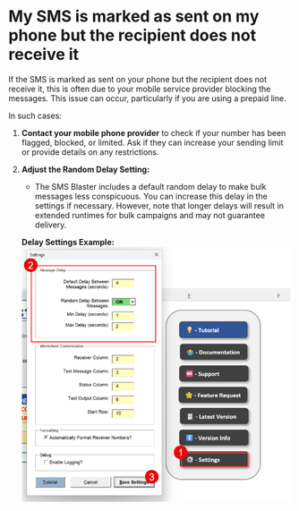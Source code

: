 # My SMS is marked as sent on my phone but the recipient does not receive it

If the SMS is marked as sent on your phone but the recipient does not receive it, this is often due to your mobile service provider blocking the messages. This issue can occur, particularly if you are using a prepaid line.

In such cases:

1. **Contact your mobile phone provider** to check if your number has been flagged, blocked, or limited. Ask if they can increase your sending limit or provide details on any restrictions.
2.  **Adjust the Random Delay Setting:**

    * The SMS Blaster includes a default random delay to make bulk messages less conspicuous. You can increase this delay in the settings if necessary. However, note that longer delays will result in extended runtimes for bulk campaigns and may not guarantee delivery.

    **Delay Settings Example:**\
    ![](../.gitbook/assets/image.png)
